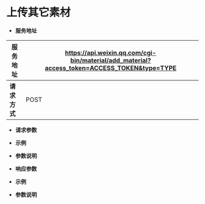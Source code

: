# 上传其它素材

*  **服务地址**

|**服务地址**|https://api.weixin.qq.com/cgi-bin/material/add_material?access_token=ACCESS_TOKEN&type=TYPE|
|---|---|
|**请求方式**|POST|

* **请求参数**
 * **示例**
 * **参数说明**

* **响应参数**
 * **示例**
 * **参数说明**

